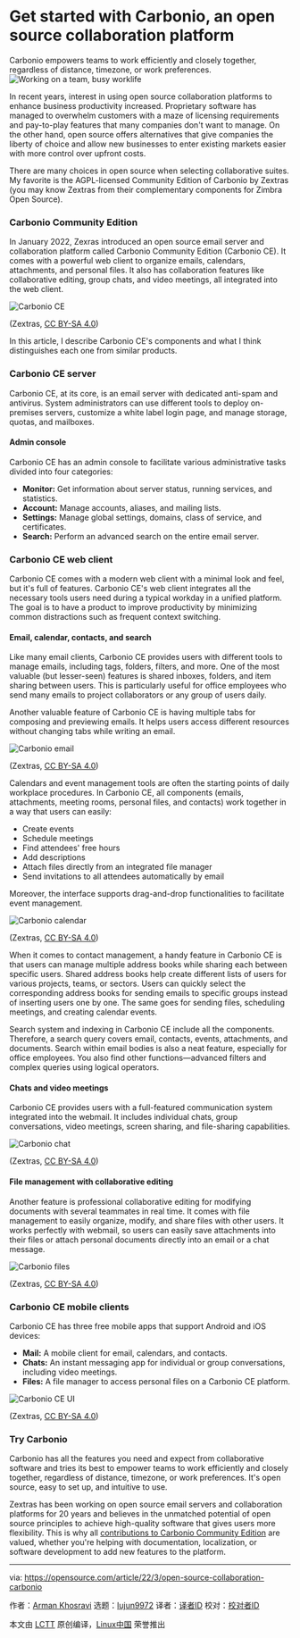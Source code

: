 [#]: subject: "Get started with Carbonio, an open source collaboration platform"
[#]: via: "https://opensource.com/article/22/3/open-source-collaboration-carbonio"
[#]: author: "Arman Khosravi https://opensource.com/users/arman-khosravi"
[#]: collector: "lujun9972"
[#]: translator: " "
[#]: reviewer: " "
[#]: publisher: " "
[#]: url: " "

Get started with Carbonio, an open source collaboration platform
======
Carbonio empowers teams to work efficiently and closely together,
regardless of distance, timezone, or work preferences.
![Working on a team, busy worklife][1]

In recent years, interest in using open source collaboration platforms to enhance business productivity increased. Proprietary software has managed to overwhelm customers with a maze of licensing requirements and pay-to-play features that many companies don't want to manage. On the other hand, open source offers alternatives that give companies the liberty of choice and allow new businesses to enter existing markets easier with more control over upfront costs.

There are many choices in open source when selecting collaborative suites. My favorite is the AGPL-licensed Community Edition of Carbonio by Zextras (you may know Zextras from their complementary components for Zimbra Open Source).

### Carbonio Community Edition

In January 2022, Zexras introduced an open source email server and collaboration platform called Carbonio Community Edition (Carbonio CE). It comes with a powerful web client to organize emails, calendars, attachments, and personal files. It also has collaboration features like collaborative editing, group chats, and video meetings, all integrated into the web client.

![Carbonio CE][2]

(Zextras, [CC BY-SA 4.0][3])

In this article, I describe Carbonio CE's components and what I think distinguishes each one from similar products.

### Carbonio CE server

Carbonio CE, at its core, is an email server with dedicated anti-spam and antivirus. System administrators can use different tools to deploy on-premises servers, customize a white label login page, and manage storage, quotas, and mailboxes.

#### Admin console

Carbonio CE has an admin console to facilitate various administrative tasks divided into four categories:

  * **Monitor:** Get information about server status, running services, and statistics.
  * **Account:** Manage accounts, aliases, and mailing lists.
  * **Settings:** Manage global settings, domains, class of service, and certificates.
  * **Search:** Perform an advanced search on the entire email server.



### Carbonio CE web client

Carbonio CE comes with a modern web client with a minimal look and feel, but it's full of features. Carbonio CE's web client integrates all the necessary tools users need during a typical workday in a unified platform. The goal is to have a product to improve productivity by minimizing common distractions such as frequent context switching.

#### Email, calendar, contacts, and search

Like many email clients, Carbonio CE provides users with different tools to manage emails, including tags, folders, filters, and more. One of the most valuable (but lesser-seen) features is shared inboxes, folders, and item sharing between users. This is particularly useful for office employees who send many emails to project collaborators or any group of users daily.

Another valuable feature of Carbonio CE is having multiple tabs for composing and previewing emails. It helps users access different resources without changing tabs while writing an email.

![Carbonio email][4]

(Zextras, [CC BY-SA 4.0][3])

Calendars and event management tools are often the starting points of daily workplace procedures. In Carbonio CE, all components (emails, attachments, meeting rooms, personal files, and contacts) work together in a way that users can easily: 

  * Create events
  * Schedule meetings
  * Find attendees' free hours
  * Add descriptions
  * Attach files directly from an integrated file manager
  * Send invitations to all attendees automatically by email 



Moreover, the interface supports drag-and-drop functionalities to facilitate event management.

![Carbonio calendar][5]

(Zextras, [CC BY-SA 4.0][3])

When it comes to contact management, a handy feature in Carbonio CE is that users can manage multiple address books while sharing each between specific users. Shared address books help create different lists of users for various projects, teams, or sectors. Users can quickly select the corresponding address books for sending emails to specific groups instead of inserting users one by one. The same goes for sending files, scheduling meetings, and creating calendar events.

Search system and indexing in Carbonio CE include all the components. Therefore, a search query covers email, contacts, events, attachments, and documents. Search within email bodies is also a neat feature, especially for office employees. You also find other functions—advanced filters and complex queries using logical operators.

#### Chats and video meetings

Carbonio CE provides users with a full-featured communication system integrated into the webmail. It includes individual chats, group conversations, video meetings, screen sharing, and file-sharing capabilities.

![Carbonio chat][6]

(Zextras, [CC BY-SA 4.0][3])

#### File management with collaborative editing

Another feature is professional collaborative editing for modifying documents with several teammates in real time. It comes with file management to easily organize, modify, and share files with other users. It works perfectly with webmail, so users can easily save attachments into their files or attach personal documents directly into an email or a chat message.

![Carbonio files][7]

(Zextras, [CC BY-SA 4.0][3])

### Carbonio CE mobile clients

Carbonio CE has three free mobile apps that support Android and iOS devices:

  * **Mail:** A mobile client for email, calendars, and contacts.
  * **Chats:** An instant messaging app for individual or group conversations, including video meetings.
  * **Files:** A file manager to access personal files on a Carbonio CE platform.



![Carbonio CE UI][8]

(Zextras, [CC BY-SA 4.0][3])

### Try Carbonio

Carbonio has all the features you need and expect from collaborative software and tries its best to empower teams to work efficiently and closely together, regardless of distance, timezone, or work preferences. It's open source, easy to set up, and intuitive to use.

Zextras has been working on open source email servers and collaboration platforms for 20 years and believes in the unmatched potential of open source principles to achieve high-quality software that gives users more flexibility. This is why all [contributions to Carbonio Community Edition][9] are valued, whether you're helping with documentation, localization, or software development to add new features to the platform.

--------------------------------------------------------------------------------

via: https://opensource.com/article/22/3/open-source-collaboration-carbonio

作者：[Arman Khosravi][a]
选题：[lujun9972][b]
译者：[译者ID](https://github.com/译者ID)
校对：[校对者ID](https://github.com/校对者ID)

本文由 [LCTT](https://github.com/LCTT/TranslateProject) 原创编译，[Linux中国](https://linux.cn/) 荣誉推出

[a]: https://opensource.com/users/arman-khosravi
[b]: https://github.com/lujun9972
[1]: https://opensource.com/sites/default/files/styles/image-full-size/public/lead-images/team_dev_email_chat_video_work_wfm_desk_520.png?itok=6YtME4Hj (Working on a team, busy worklife)
[2]: https://opensource.com/sites/default/files/pictures/carbonio_ce.png (Carbonio CE)
[3]: https://creativecommons.org/licenses/by-sa/4.0/
[4]: https://opensource.com/sites/default/files/uploads/ui_1.png (Carbonio email)
[5]: https://opensource.com/sites/default/files/uploads/ui_2.png (Carbonio calendar)
[6]: https://opensource.com/sites/default/files/uploads/ui_3.png (Carbonio chat)
[7]: https://opensource.com/sites/default/files/uploads/ui_4.png (Carbonio files)
[8]: https://opensource.com/sites/default/files/pictures/ui_5.png (Carbonio CE UI)
[9]: https://www.zextras.com/carbonio-ce-contribute/
